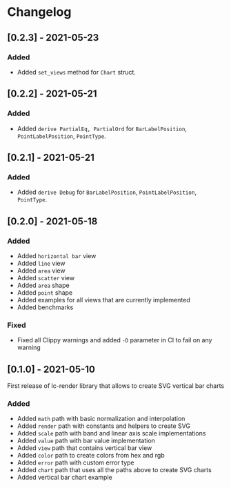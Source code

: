 # Changelog

## [0.2.3] - 2021-05-23

### Added

- Added `set_views` method for `Chart` struct.

## [0.2.2] - 2021-05-21

### Added

- Added `derive PartialEq, PartialOrd` for `BarLabelPosition`, `PointLabelPosition`, `PointType`.

## [0.2.1] - 2021-05-21

### Added

- Added `derive Debug` for `BarLabelPosition`, `PointLabelPosition`, `PointType`.

## [0.2.0] - 2021-05-18

### Added

- Added `horizontal bar` view
- Added `line` view
- Added `area` view
- Added `scatter` view
- Added `area` shape
- Added `point` shape
- Added examples for all views that are currently implemented
- Added benchmarks

### Fixed

- Fixed all Clippy warnings and added `-D` parameter in CI to fail on any warning

## [0.1.0] - 2021-05-10

First release of lc-render library that allows to create SVG vertical bar charts

### Added

- Added `math` path with basic normalization and interpolation
- Added `render` path with constants and helpers to create SVG
- Added `scale` path with band and linear axis scale implementations
- Added `value` path with bar value implementation
- Added `view` path that contains vertical bar view
- Added `color` path to create colors from hex and rgb
- Added `error` path with custom error type
- Added `chart` path that uses all the paths above to create SVG charts
- Added vertical bar chart example